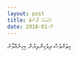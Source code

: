 ```yaml
---
layout: post
title: ފުރަތަމަ ޕޯސްޓް
date: 2018-މޭ-01
---
```


މިތަންވެސް ދިވެހިންލިޔުން ކިހިނެއްވާނެ
